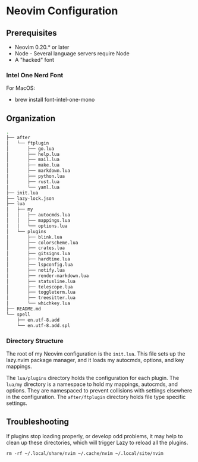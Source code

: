 # Neovim Configuration

## Prerequisites

* Neovim 0.20.* or later
* Node - Several language servers require Node
* A "hacked" font

### Intel One Nerd Font
For MacOS:

* brew install font-intel-one-mono

## Organization

```bash
.
├── after
│   └── ftplugin
│       ├── go.lua
│       ├── help.lua
│       ├── mail.lua
│       ├── make.lua
│       ├── markdown.lua
│       ├── python.lua
│       ├── rust.lua
│       └── yaml.lua
├── init.lua
├── lazy-lock.json
├── lua
│   ├── my
│   │   ├── autocmds.lua
│   │   ├── mappings.lua
│   │   └── options.lua
│   └── plugins
│       ├── blink.lua
│       ├── colorscheme.lua
│       ├── crates.lua
│       ├── gitsigns.lua
│       ├── hardtime.lua
│       ├── lspconfig.lua
│       ├── notify.lua
│       ├── render-markdown.lua
│       ├── statusline.lua
│       ├── telescope.lua
│       ├── toggleterm.lua
│       ├── treesitter.lua
│       └── whichkey.lua
├── README.md
└── spell
    ├── en.utf-8.add
    └── en.utf-8.add.spl
```

### Directory Structure
The root of my Neovim configuration is the `init.lua`. This file sets up the lazy.nvim package
manager, and it loads my autocmds, options, and key mappings.

The `lua/plugins` directory holds the configuration for each plugin.
The `lua/my` directory is a namespace to hold my mappings, autocmds, and options. They are namespaced to prevent collisions with settings elsewhere in the configuration.
The `after/ftplugin` directory holds file type specific settings.

## Troubleshooting
If plugins stop loading properly, or develop odd problems, it may help to clean up these directories, which will trigger Lazy to reload all the plugins.

    rm -rf ~/.local/share/nvim ~/.cache/nvim ~/.local/site/nvim

